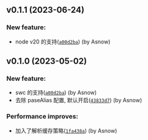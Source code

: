## v0.1.1 (2023-06-24)

### New feature:

-   node v20 的支持([`a00d2ba`](https://github.com/Asnow-c/ts-hook/commit/a00d2ba5fa97cdc9c03a8bb1366f78f54a0acbe1)) (by Asnow)

## v0.1.0 (2023-05-02)

### New feature:

-   swc 的支持([`a00d2ba`](https://github.com/Asnow-c/ts-hook/commit/a00d2ba5fa97cdc9c03a8bb1366f78f54a0acbe1)) (by Asnow)
-   去除 paseAlias 配置, 默认开启([`43833d7`](https://github.com/Asnow-c/ts-hook/commit/43833d7c246a319a7210fd9b0bff3d6271f9e135)) (by Asnow)

### Performance improves:

-   加入了解析缓存策略([`1fa438a`](https://github.com/Asnow-c/ts-hook/commit/1fa438aee78e9e2ac289229f51ff8fe0a6c7578c)) (by Asnow)

